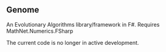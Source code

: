 ## Genome

An Evolutionary Algorithms library/framework in F#. Requires MathNet.Numerics.FSharp

The current code is no longer in active development.